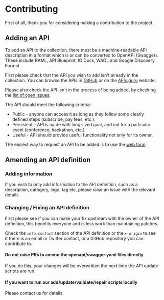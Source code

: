 # Contributing

First of all, thank you for considering making a contribution to the project.

## Adding an API

To add an API to the collection, there must be a machine-readable API description in a format which is or can be converted to OpenAPI (Swagger). These include RAML, API Blueprint, IO Docs, WADL and Google Discovery Format.

First please check that the API you wish to add isn't already in the collection. You can
browse the APIs in [GitHub](https://github.com/APIs-guru/openapi-directory/tree/main/APIs) or on the [APIs.guru](https://apis.guru/) website.

Please also check the API isn't in the process of being added, by checking the [list of open issues](https://github.com/APIs-guru/openapi-directory/issues).

The API should meet the following criteria:

* Public - anyone can access it as long as they follow some clearly defined steps (subscribe, pay fees, etc.).
* Persistent - API is made with long-lived goal, and not for a particular event (conference, hackathon, etc.).
* Useful - API should provide useful functionality not only for its owner.

The easiest way to request an API to be added is to use the [web form](https://apis.guru/add-api/).

## Amending an API definition

### Adding information

If you wish to only add information to the API definition, such as a description, category, logo, tag etc, please raise an issue with the relevant details.

### Changing / Fixing an API definition

First please see if you can make your fix upstream with the owner of the API definition, this benefits everyone and is less work than maintaining patches.

Check the `info.contact` section of the API definition or the `x-origin` to see if there is an email or Twitter contact, or a GitHub repository you can contribute to.

#### Do not raise PRs to amend the openapi/swagger.yaml files directly

If you do this, your changes will be overwritten the next time the API update scripts are run.

#### If you want to run our add/update/validate/repair scripts locally

Please contact us for details.

